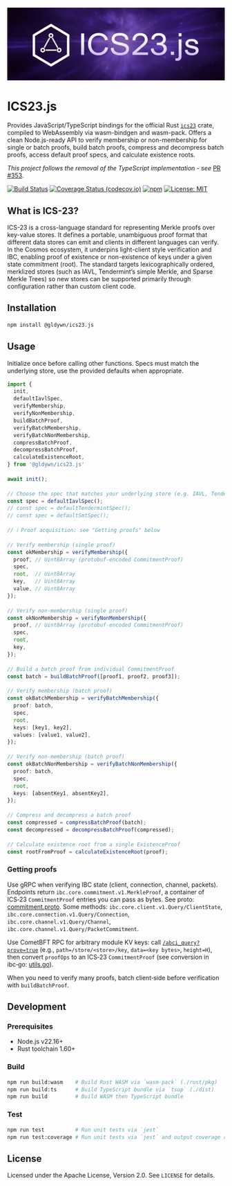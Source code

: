 <p align="center">
  <img src="./assets/header.png" alt="ics23.js"/>
</p>

# ICS23.js

Provides JavaScript/TypeScript bindings for the official Rust [`ics23`](https://github.com/cosmos/ics23) crate, compiled to WebAssembly via wasm-bindgen and wasm-pack. Offers a clean Node.js-ready API to verify membership or non-membership for single or batch proofs, build batch proofs, compress and decompress batch proofs, access default proof specs, and calculate existence roots.

*This project follows the removal of the TypeScript implementation - see* [PR #353](https://github.com/cosmos/ics23/pull/353).

[![Build Status](https://github.com/Gldywn/ics23.js/actions/workflows/build.yml/badge.svg)](https://github.com/Gldywn/ics23.js/actions/workflows/build.yml)
[![Coverage Status (codecov.io)](https://codecov.io/gh/Gldywn/ics23.js/branch/main/graph/badge.svg)](https://codecov.io/gh/Gldywn/ics23.js)
[![npm](https://img.shields.io/npm/v/@gldywn/ics23.js.svg)](https://www.npmjs.com/package/@gldywn/ics23.js)
[![License: MIT](https://img.shields.io/badge/License-Apache_2.0-yellow.svg)](https://opensource.org/licenses/Apache-2.0)

## What is ICS-23?

ICS-23 is a cross-language standard for representing Merkle proofs over key-value stores. It defines a portable, unambiguous proof format that different data stores can emit and clients in different languages can verify. In the Cosmos ecosystem, it underpins light-client style verification and IBC, enabling proof of existence or non-existence of keys under a given state commitment (root). The standard targets lexicographically ordered, merklized stores (such as IAVL, Tendermint’s simple Merkle, and Sparse Merkle Trees) so new stores can be supported primarily through configuration rather than custom client code.


## Installation

```bash
npm install @gldywn/ics23.js
```

## Usage

Initialize once before calling other functions. Specs must match the underlying store, use the provided defaults when appropriate.

```ts
import {
  init,
  defaultIavlSpec,
  verifyMembership,
  verifyNonMembership,
  buildBatchProof,
  verifyBatchMembership,
  verifyBatchNonMembership,
  compressBatchProof,
  decompressBatchProof,
  calculateExistenceRoot,
} from '@gldywn/ics23.js'

await init();

// Choose the spec that matches your underlying store (e.g. IAVL, Tendermint, SMT)
const spec = defaultIavlSpec();
// const spec = defaultTendermintSpec();
// const spec = defaultSmtSpec();

// ℹ️ Proof acquisition: see "Getting proofs" below

// Verify membership (single proof)
const okMembership = verifyMembership({
  proof, // Uint8Array (protobuf-encoded CommitmentProof)
  spec,
  root,  // Uint8Array
  key,   // Uint8Array
  value, // Uint8Array
});

// Verify non-membership (single proof)
const okNonMembership = verifyNonMembership({
  proof, // Uint8Array (protobuf-encoded CommitmentProof)
  spec,
  root,
  key,
});

// Build a batch proof from individual CommitmentProof
const batch = buildBatchProof([proof1, proof2, proof3]);

// Verify membership (batch proof)
const okBatchMembership = verifyBatchMembership({
  proof: batch,
  spec,
  root,
  keys: [key1, key2],
  values: [value1, value2],
});

// Verify non-membership (batch proof)
const okBatchNonMembership = verifyBatchNonMembership({
  proof: batch,
  spec,
  root,
  keys: [absentKey1, absentKey2],
});

// Compress and decompress a batch proof
const compressed = compressBatchProof(batch);
const decompressed = decompressBatchProof(compressed);

// Calculate existence root from a single ExistenceProof
const rootFromProof = calculateExistenceRoot(proof);
```

### Getting proofs

Use gRPC when verifying IBC state (client, connection, channel, packets). Endpoints return `ibc.core.commitment.v1.MerkleProof`, a container of ICS‑23 `CommitmentProof` entries you can pass as bytes. See proto: [commitment.proto](https://github.com/cosmos/ibc-go/blob/main/proto/ibc/core/commitment/v1/commitment.proto). Some methods: `ibc.core.client.v1.Query/ClientState`, `ibc.core.connection.v1.Query/Connection`, `ibc.core.channel.v1.Query/Channel`, `ibc.core.channel.v1.Query/PacketCommitment`.

Use CometBFT RPC for arbitrary module KV keys: call [`/abci_query?prove=true`](https://docs.cometbft.com/v0.38/rpc/#/ABCI/abci_query) (e.g., `path=/store/<store>/key`, `data=<key bytes>`, `height=H`), then convert `proofOps` to an ICS‑23 `CommitmentProof` (see conversion in ibc‑go: [utils.go](https://github.com/cosmos/ibc-go/blob/main/modules/core/23-commitment/types/utils.go)).

When you need to verify many proofs, batch client‑side before verification with `buildBatchProof`.

## Development

### Prerequisites
- Node.js v22.16+
- Rust toolchain 1.60+

### Build
```bash
npm run build:wasm    # Build Rust WASM via `wasm-pack` (./rust/pkg)
npm run build:ts      # Build TypeScript bundle via `tsup` (./dist)
npm run build         # Build WASM then TypeScript bundle
```

### Test
```bash
npm run test          # Run unit tests via `jest`
npm run test:coverage # Run unit tests via `jest` and output coverage report
```

## License

Licensed under the Apache License, Version 2.0. See `LICENSE` for details.
